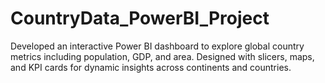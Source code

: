 # CountryData_PowerBI_Project
Developed an interactive Power BI dashboard to explore global country metrics including population, GDP, and area. Designed with slicers, maps, and KPI cards for dynamic insights across continents and countries.
